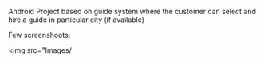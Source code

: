 Android Project based on guide system where the customer can select and hire a guide in particular city (if available) 

Few screenshoots:

<img src="Images/
